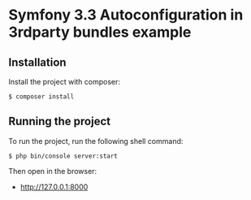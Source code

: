 # Symfony 3.3 Autoconfiguration in 3rdparty bundles example

## Installation

Install the project with composer:

```
$ composer install
```

## Running the project

To run the project, run the following shell command:

```
$ php bin/console server:start
```

Then open in the browser:

* http://127.0.0.1:8000
